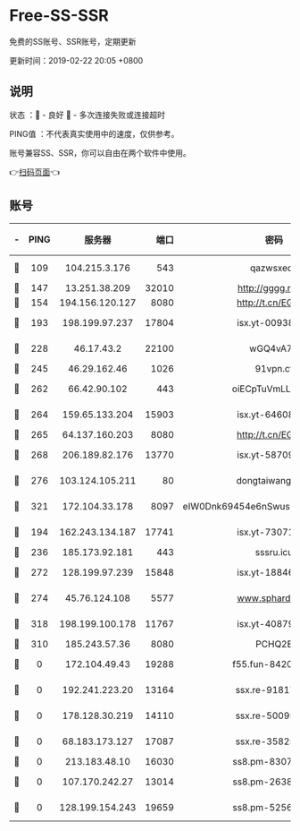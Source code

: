 # Free-SS-SSR

免费的SS账号、SSR账号，定期更新

更新时间：2019-02-22 20:05 +0800

## 说明

状态     ：🙂 - 良好 🙁 - 多次连接失败或连接超时

PING值   ：不代表真实使用中的速度，仅供参考。

账号兼容SS、SSR，你可以自由在两个软件中使用。

👉[扫码页面](https://liesauer.github.io/free-ss-ssr.github.io/)👈

## 账号

|-|PING|服务器|端口|密码|加密方式|区域|
|:----:|:----:|:-----:|-----:|:----:|:----:|:----:|
|🙂|109|104.215.3.176|543|qazwsxedc|aes-256-gcm|JP|
|🙂|147|13.251.38.209|32010|http://gggg.rocks|chacha20|SG|
|🙂|154|194.156.120.127|8080|http://t.cn/EGJIyrl|rc4-md5|RU|
|🙂|193|198.199.97.237|17804|isx.yt-00938684|aes-256-cfb|US|
|🙂|228|46.17.43.2|22100|wGQ4vA7D|aes-256-gcm|RU|
|🙂|245|46.29.162.46|1026|91vpn.cf|rc4-md5|RU|
|🙂|262|66.42.90.102|443|oiECpTuVmLLxk4Ts|aes-256-cfb|US|
|🙂|264|159.65.133.204|15903|isx.yt-64608390|aes-256-cfb|SG|
|🙂|265|64.137.160.203|8080|http://t.cn/EGJIyrl|rc4-md5|CA|
|🙂|268|206.189.82.176|13770|isx.yt-58709121|aes-256-cfb|SG|
|🙂|276|103.124.105.211|80|dongtaiwang.com|aes-256-cfb|US|
|🙂|321|172.104.33.178|8097|eIW0Dnk69454e6nSwuspv9DmS201tQ0D|aes-256-cfb|SG|
|🙂|194|162.243.134.187|17741|isx.yt-73071395|aes-256-cfb|US|
|🙂|236|185.173.92.181|443|sssru.icu|rc4-md5|RU|
|🙂|272|128.199.97.239|15848|isx.yt-18846898|aes-256-cfb|SG|
|🙂|274|45.76.124.108|5577|www.sphard.com|aes-256-cfb|AU|
|🙂|318|198.199.100.178|11767|isx.yt-40879146|aes-256-cfb|US|
|🙁|310|185.243.57.36|8080|PCHQ2E|rc4-md5|US|
|🙁|0|172.104.49.43|19288|f55.fun-84203624|aes-256-cfb|SG|
|🙁|0|192.241.223.20|13164|ssx.re-91817588|aes-256-cfb|US|
|🙁|0|178.128.30.219|14110|ssx.re-50095618|aes-256-cfb|SG|
|🙁|0|68.183.173.127|17087|ssx.re-35825697|aes-256-cfb|US|
|🙁|0|213.183.48.10|16030|ss8.pm-83073049|rc4-md5|RU|
|🙁|0|107.170.242.27|13014|ss8.pm-26383123|aes-256-cfb|US|
|🙁|0|128.199.154.243|19659|ss8.pm-52569883|aes-256-cfb|SG|
